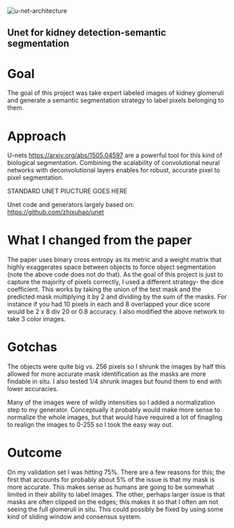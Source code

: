 ![u-net-architecture](https://user-images.githubusercontent.com/3740610/110843422-20469c80-825d-11eb-865b-8027fe1fe15c.png)
## Unet for kidney detection-semantic segmentation


# Goal

The goal of this project was take expert labeled images of kidney glomeruli and generate a semantic segmentation strategy to label pixels belonging to them.

# Approach

U-nets https://arxiv.org/abs/1505.04597 are a powerful tool for this kind of biological segmentation. Combining the scalability of convolutional neural networks with deconvolutional layers enables for robust, accurate pixel to pixel segmentation.

STANDARD UNET PIUCTURE GOES HERE


Unet code and generators largely based on: https://github.com/zhixuhao/unet

# What I changed from the paper

The paper uses binary cross entropy as its metric and a weight matrix that highly exaggerates space between objects to force object segmentation (note the above code does not do that). As the goal of this project is just to capture the majority of pixels correctly, I used a different strategy- the dice coefficient. This works by taking the union of the test mask and the predicted mask multiplying it by 2 and dividing by the sum of the masks. For instance if you had 10 pixels in each and 8 overlapped your dice score would be 2 x 8 div 20 or 0.8 accuracy. I also modified the above network to take 3 color images.

# Gotchas 

The objects were quite big vs. 256 pixels so I shrunk the images by half this allowed for more accurate mask identification as the masks are more findable in situ. I also tested 1/4 shrunk images but found them to end with lower accuracies.

Many of the images were of wildly intensities so I added a normalization step to my generator. Conceptually it probably would make more sense to normalize the whole images, but that would have required a lot of finagling to realign the images to 0-255 so I took the easy way out.

# Outcome

On my validation set I was hitting 75%. There are a few reasons for this; the first that accounts for probably about 5% of the issue is that my mask is more accurate. This makes sense as humans are going to be somewhat limited in their ability to label images. The other, perhaps larger issue is that masks are often clipped on the edges; this makes it so that I often am not seeing the full glomeruli in situ. This could possibly be fixed by using some kind of sliding window and consensus system.

